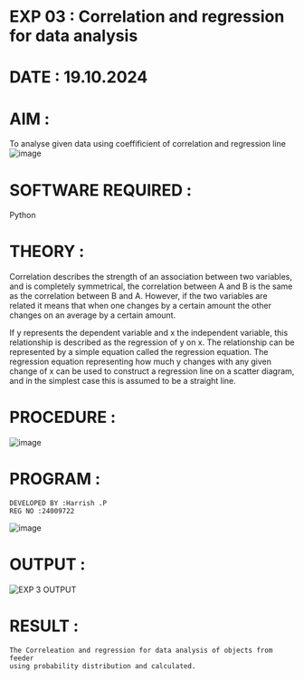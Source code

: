 # EXP 03 : Correlation and regression for data analysis
# DATE : 19.10.2024
# AIM : 

To analyse given data using coeffificient of correlation and regression line
![image](https://user-images.githubusercontent.com/104613195/168224136-d6b64e64-7d3d-4775-9337-c8f96fe41f2d.png)


# SOFTWARE REQUIRED :  

Python

# THEORY :

Correlation describes the strength of an association between two variables, and is completely symmetrical, the correlation between A and B is the same as the correlation between B and A. However, if the two variables are related it means that when one changes by a certain amount the other changes on an average by a certain amount.  

If y represents the dependent variable and x the independent variable, this relationship is described as the regression of y on x. The relationship can be represented by a simple equation called the regression equation. The regression equation representing how much y changes with any given change of x can be used to construct a regression line on a scatter diagram, and in the simplest case this is assumed to be a straight line.

# PROCEDURE :

![image](https://user-images.githubusercontent.com/104613195/168225866-ac8f6610-bdc3-4ac2-a24e-2b24ba08e189.png)

# PROGRAM :
```
DEVELOPED BY :Harrish .P 
REG NO :24009722
```
![image](https://github.com/ramjan1729/Correlation_Regression/assets/103921593/9eb48cbf-8ca3-4cd9-8440-ff45fd98333e)

# OUTPUT :
![EXP 3 OUTPUT](https://github.com/user-attachments/assets/1a23460b-4325-429d-94d6-797242d49e14)

# RESULT :
```
The Correleation and regression for data analysis of objects from feeder
using probability distribution and calculated.
```


